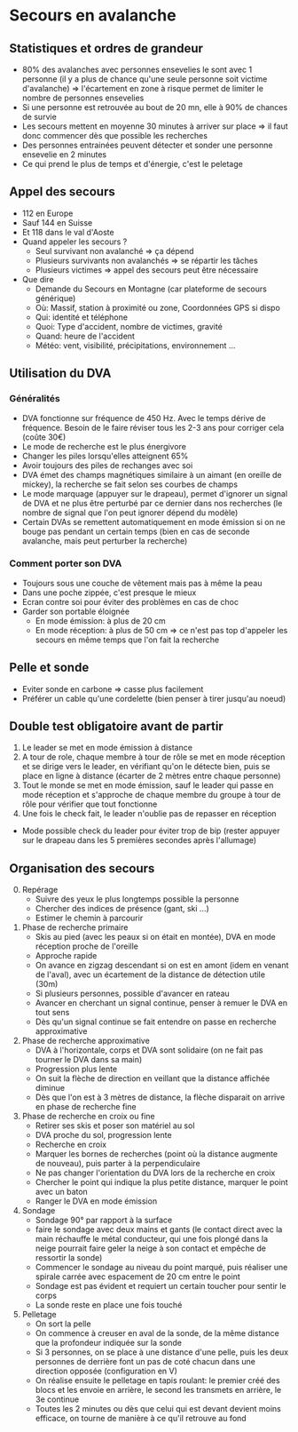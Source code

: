 # Secours en avalanche

## Statistiques et ordres de grandeur

* 80% des avalanches avec personnes ensevelies le sont avec 1 personne (il y a plus de chance qu'une seule personne soit victime d'avalanche) => l'écartement en zone à risque permet de limiter le nombre de personnes ensevelies
* Si une personne est retrouvée au bout de 20 mn, elle à 90% de chances de survie
* Les secours mettent en moyenne 30 minutes à arriver sur place => il faut donc commencer dès que possible les recherches
* Des personnes entrainées peuvent détecter et sonder une personne ensevelie en 2 minutes
* Ce qui prend le plus de temps et d'énergie, c'est le peletage

## Appel des secours

* 112 en Europe
* Sauf 144 en Suisse
* Et 118 dans le val d'Aoste
* Quand appeler les secours ?
  * Seul survivant non avalanché => ça dépend
  * Plusieurs survivants non avalanchés => se répartir les tâches
  * Plusieurs victimes => appel des secours peut être nécessaire
* Que dire
  * Demande du Secours en Montagne (car plateforme de secours générique)
  * Où: Massif, station à proximité ou zone, Coordonnées GPS si dispo
  * Qui: identité et téléphone
  * Quoi: Type d'accident, nombre de victimes, gravité
  * Quand: heure de l'accident
  * Météo: vent, visibilité, précipitations, environnement ...

## Utilisation du DVA

### Généralités

* DVA fonctionne sur fréquence de 450 Hz. Avec le temps dérive de fréquence. Besoin de le faire réviser tous les 2-3 ans pour corriger cela (coûte 30€)
* Le mode de recherche est le plus énergivore
* Changer les piles lorsqu'elles atteignent 65%
* Avoir toujours des piles de rechanges avec soi
* DVA émet des champs magnétiques similaire à un aimant (en oreille de mickey), la recherche se fait selon ses courbes de champs
* Le mode marquage (appuyer sur le drapeau), permet d'ignorer un signal de DVA et ne plus être perturbé par ce dernier dans nos recherches (le nombre de signal que l'on peut ignorer dépend du modèle)
* Certain DVAs se remettent automatiquement en mode émission si on ne bouge pas pendant un certain temps (bien en cas de seconde avalanche, mais peut perturber la recherche)

### Comment porter son DVA

* Toujours sous une couche de vêtement mais pas à même la peau
* Dans une poche zippée, c'est presque le mieux
* Ecran contre soi pour éviter des problèmes en cas de choc
* Garder son portable éloignée
  * En mode émission: à plus de 20 cm
  * En mode réception: à plus de 50 cm => ce n'est pas top d'appeler les secours en même temps que l'on fait la recherche

## Pelle et sonde

* Eviter sonde en carbone => casse plus facilement
* Préférer un cable qu'une cordelette (bien penser à tirer jusqu'au noeud)

## Double test obligatoire avant de partir

1. Le leader se met en mode émission à distance
2. A tour de role, chaque membre à tour de rôle se met en mode réception et se dirige vers le leader, en vérifiant qu'on le détecte bien, puis se place en ligne à distance (écarter de 2 mètres entre chaque personne)
3. Tout le monde se met en mode émission, sauf le leader qui passe en mode réception et s'approche de chaque membre du groupe à tour de rôle pour vérifier que tout fonctionne
4. Une fois le check fait, le leader n'oublie pas de repasser en réception 
* Mode possible check du leader pour éviter trop de bip (rester appuyer sur le drapeau dans les 5 premières secondes après l'allumage)

## Organisation des secours

0. Repérage
   * Suivre des yeux le plus longtemps possible la personne
   * Chercher des indices de présence (gant, ski ...)
   * Estimer le chemin à parcourir
1. Phase de recherche primaire
   * Skis au pied (avec les peaux si on était en montée), DVA en mode réception proche de l'oreille
   * Approche rapide
   * On avance en zigzag descendant si on est en amont (idem en venant de l'aval), avec un écartement de la distance de détection utile (30m)
   * Si plusieurs personnes, possible d'avancer en rateau
   * Avancer en cherchant un signal continue, penser à remuer le DVA en tout sens
   * Dès qu'un signal continue se fait entendre on passe en recherche approximative
2. Phase de recherche approximative
   * DVA à l'horizontale, corps et DVA sont solidaire (on ne fait pas tourner le DVA dans sa main)
   * Progression plus lente
   * On suit la flèche de direction en veillant que la distance affichée diminue
   * Dès que l'on est à 3 mètres de distance, la flèche disparait on arrive en phase de recherche fine
3. Phase de recherche en croix ou fine
   * Retirer ses skis et poser son matériel au sol
   * DVA proche du sol, progression lente
   * Recherche en croix
   * Marquer les bornes de recherches (point où la distance augmente de nouveau), puis parter à la perpendiculaire
   * Ne pas changer l'orientation du DVA lors de la recherche en croix
   * Chercher le point qui indique la plus petite distance, marquer le point avec un baton
   * Ranger le DVA en mode émission
4. Sondage
   * Sondage 90° par rapport à la surface
   * faire le sondage avec deux mains et gants (le contact direct avec la main réchauffe le métal conducteur, qui une fois plongé dans la neige pourrait faire geler la neige à son contact et empêche de ressortir la sonde)
   * Commencer le sondage au niveau du point marqué, puis réaliser une spirale carrée avec espacement de 20 cm entre le point
   * Sondage est pas évident et requiert un certain toucher pour sentir le corps
   * La sonde reste en place une fois touché
5. Pelletage
   * On sort la pelle
   * On commence à creuser en aval de la sonde, de la même distance que la profondeur indiquée sur la sonde
   * Si 3 personnes, on se place à une distance d'une pelle, puis les deux personnes de derrière font un pas de coté chacun dans une direction opposée (configuration en V)
   * On réalise ensuite le pelletage en tapis roulant: le premier créé des blocs et les envoie en arrière, le second les transmets en arrière, le 3e continue
   * Toutes les 2 minutes ou dès que celui qui est devant devient moins efficace, on tourne de manière à ce qu'il retrouve au fond